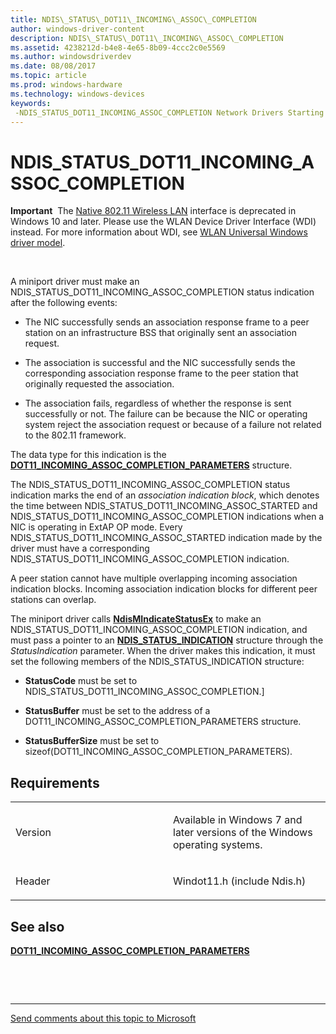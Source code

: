 ```yaml
---
title: NDIS\_STATUS\_DOT11\_INCOMING\_ASSOC\_COMPLETION
author: windows-driver-content
description: NDIS\_STATUS\_DOT11\_INCOMING\_ASSOC\_COMPLETION
ms.assetid: 4238212d-b4e8-4e65-8b09-4ccc2c0e5569
ms.author: windowsdriverdev
ms.date: 08/08/2017
ms.topic: article
ms.prod: windows-hardware
ms.technology: windows-devices
keywords: 
 -NDIS_STATUS_DOT11_INCOMING_ASSOC_COMPLETION Network Drivers Starting with Windows Vista
---
```


# NDIS\_STATUS\_DOT11\_INCOMING\_ASSOC\_COMPLETION


**Important**  The [Native 802.11 Wireless LAN](https://msdn.microsoft.com/library/windows/hardware/ff560690) interface is deprecated in Windows 10 and later. Please use the WLAN Device Driver Interface (WDI) instead. For more information about WDI, see [WLAN Universal Windows driver model](https://msdn.microsoft.com/library/windows/hardware/dn897672).

 

A miniport driver must make an NDIS\_STATUS\_DOT11\_INCOMING\_ASSOC\_COMPLETION status indication after the following events:

-   The NIC successfully sends an association response frame to a peer station on an infrastructure BSS that originally sent an association request.

-   The association is successful and the NIC successfully sends the corresponding association response frame to the peer station that originally requested the association.

-   The association fails, regardless of whether the response is sent successfully or not. The failure can be because the NIC or operating system reject the association request or because of a failure not related to the 802.11 framework.

The data type for this indication is the [**DOT11\_INCOMING\_ASSOC\_COMPLETION\_PARAMETERS**](https://msdn.microsoft.com/library/windows/hardware/ff548650) structure.

The NDIS\_STATUS\_DOT11\_INCOMING\_ASSOC\_COMPLETION status indication marks the end of an *association indication block*, which denotes the time between NDIS\_STATUS\_DOT11\_INCOMING\_ASSOC\_STARTED and NDIS\_STATUS\_DOT11\_INCOMING\_ASSOC\_COMPLETION indications when a NIC is operating in ExtAP OP mode. Every NDIS\_STATUS\_DOT11\_INCOMING\_ASSOC\_STARTED indication made by the driver must have a corresponding NDIS\_STATUS\_DOT11\_INCOMING\_ASSOC\_COMPLETION indication.

A peer station cannot have multiple overlapping incoming association indication blocks. Incoming association indication blocks for different peer stations can overlap.

The miniport driver calls [**NdisMIndicateStatusEx**](https://msdn.microsoft.com/library/windows/hardware/ff563600) to make an NDIS\_STATUS\_DOT11\_INCOMING\_ASSOC\_COMPLETION indication, and must pass a pointer to an [**NDIS\_STATUS\_INDICATION**](https://msdn.microsoft.com/library/windows/hardware/ff567373) structure through the *StatusIndication* parameter. When the driver makes this indication, it must set the following members of the NDIS\_STATUS\_INDICATION structure:

-   **StatusCode** must be set to NDIS\_STATUS\_DOT11\_INCOMING\_ASSOC\_COMPLETION.\]

-   **StatusBuffer** must be set to the address of a DOT11\_INCOMING\_ASSOC\_COMPLETION\_PARAMETERS structure.

-   **StatusBufferSize** must be set to sizeof(DOT11\_INCOMING\_ASSOC\_COMPLETION\_PARAMETERS).

Requirements
------------

<table>
<colgroup>
<col width="50%" />
<col width="50%" />
</colgroup>
<tbody>
<tr class="odd">
<td><p>Version</p></td>
<td><p>Available in Windows 7 and later versions of the Windows operating systems.</p></td>
</tr>
<tr class="even">
<td><p>Header</p></td>
<td>Windot11.h (include Ndis.h)</td>
</tr>
</tbody>
</table>

## See also


[**DOT11\_INCOMING\_ASSOC\_COMPLETION\_PARAMETERS**](https://msdn.microsoft.com/library/windows/hardware/ff548650)

 

 


--------------------
[Send comments about this topic to Microsoft](mailto:wsddocfb@microsoft.com?subject=Documentation%20feedback%20%5Bnetvista\netvista%5D:%20NDIS_STATUS_DOT11_INCOMING_ASSOC_COMPLETION%20%20RELEASE:%20%288/8/2017%29&body=%0A%0APRIVACY%20STATEMENT%0A%0AWe%20use%20your%20feedback%20to%20improve%20the%20documentation.%20We%20don't%20use%20your%20email%20address%20for%20any%20other%20purpose,%20and%20we'll%20remove%20your%20email%20address%20from%20our%20system%20after%20the%20issue%20that%20you're%20reporting%20is%20fixed.%20While%20we're%20working%20to%20fix%20this%20issue,%20we%20might%20send%20you%20an%20email%20message%20to%20ask%20for%20more%20info.%20Later,%20we%20might%20also%20send%20you%20an%20email%20message%20to%20let%20you%20know%20that%20we've%20addressed%20your%20feedback.%0A%0AFor%20more%20info%20about%20Microsoft's%20privacy%20policy,%20see%20http://privacy.microsoft.com/default.aspx. "Send comments about this topic to Microsoft")



